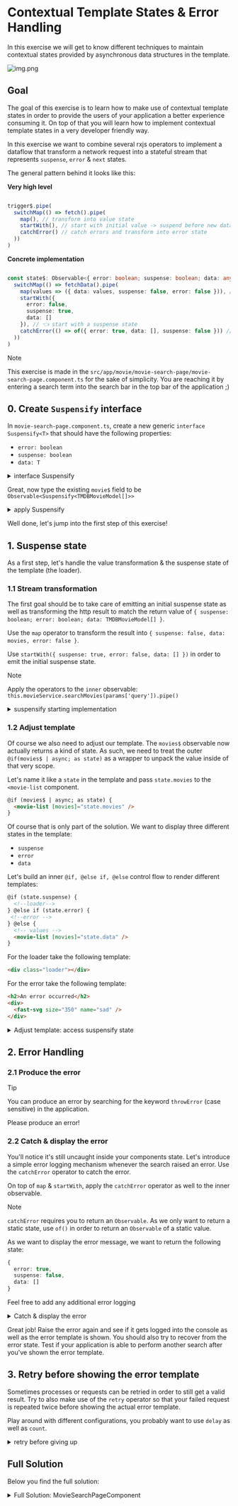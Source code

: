 # Contextual Template States & Error Handling

In this exercise we will get to know different techniques to maintain contextual states provided by asynchronous data
structures in the template.

![img.png](../images/contextual-template-states.png)

## Goal

The goal of this exercise is to learn how to make use of contextual template states in order to provide the users of your
application a better experience consuming it. On top of that you will learn how to implement contextual template states
in a very developer friendly way.

In this exercise we want to combine several rxjs operators to implement a dataflow that transform a network request
into a stateful stream that represents `suspense`, `error` & `next` states.

The general pattern behind it looks like this:

**Very high level**

```ts

trigger$.pipe(
  switchMap(() => fetch().pipe(
    map(), // transform into value state
    startWith(), // start with initial value -> suspend before new data arrives
    catchError() // catch errors and transform into error state
  ))
)
```

**Concrete implementation**
```ts

const state$: Observable<{ error: boolean; suspense: boolean; data: any[]}> = trigger$.pipe(
  switchMap(() => fetchData().pipe(
    map(values => ({ data: values, suspense: false, error: false })), // 👈️ values have arrived
    startWith({
      error: false,
      suspense: true,
      data: []
    }), // 👈️ start with a suspense state
    catchError(() => of({ error: true, data: [], suspense: false })) // 👈️ an error occurred
  ))
)
```

>[!NOTE]
> This exercise is made in the `src/app/movie/movie-search-page/movie-search-page.component.ts` for the sake of simplicity.
> You are reaching it by entering a search term into the search bar in the top bar of the application ;)

## 0. Create `Suspensify` interface

In `movie-search-page.component.ts`, create a new generic `interface Suspensify<T>` that should have the following properties:

* `error: boolean`
* `suspense: boolean`
* `data: T`

<details>
  <summary>interface Suspensify<T></summary>

```ts
// movie-search-page.component.ts

interface Suspensify<T> {
  error: boolean;
  suspense: boolean;
  data: T;
}

```

</details>

Great, now type the existing `movie$` field to be `Observable<Suspensify<TMDBMovieModel[]>>`

<details>
  <summary>apply Suspensify</summary>

```ts
import { TMDBMovieModel } from '../../shared/model/movie.model';


interface Suspensify<T> {
  error: boolean;
  suspense: boolean;
  data: T;
}

/**/
export class MovieSearchPageComponent {
  private movieService = inject(MovieService);
  private activatedRoute = inject(ActivatedRoute);
  
  //                👇️👇️👇️
  movies$: Observable<Suspensify<TMDBMovieModel[]>> = this.activatedRoute.params.pipe(
    switchMap((params) => {
      return this.movieService.searchMovies(params['query']);
    }),
  );
}

```

</details>

Well done, let's jump into the first step of this exercise!

## 1. Suspense state

As a first step, let's handle the value transformation & the suspense state of the template (the loader).

### 1.1 Stream transformation

The first goal should be to take care of emitting an initial suspense state as well as transforming
the http result to match the return value of `{ suspense: boolean; error: boolean; data: TMDBMovieModel[] }`.

Use the `map` operator to transform the result into `{ suspense: false, data: movies, error: false }`.

Use `startWith({ suspense: true, error: false, data: [] })` in order to emit the initial suspense state.

> [!NOTE]
> Apply the operators to the `inner` observable: `this.movieService.searchMovies(params['query']).pipe()`

<details>
  <summary>suspensify starting implementation</summary>

```ts

// movie-search-page.component.ts

movies$: Observable<Suspensify<TMDBMovieModel[]>> =
  this.activatedRoute.params.pipe(
    switchMap((params) => {
      return this.movieService.searchMovies(params['query']).pipe(
        map((movies) => ({
          suspense: false,
          data: movies,
          error: false,
        })),
        startWith({
          suspense: true,
          error: false,
          data: [],
        }),
      );
    }),
  );

```

</details>

### 1.2 Adjust template

Of course we also need to adjust our template. The `movies$` observable now actually returns a kind of state.
As such, we need to treat the outer `@if(movies$ | async; as state)` as a wrapper to unpack the value inside of that
very scope.

Let's name it like a `state` in the template and pass `state.movies` to the `<movie-list` component.

```html
@if (movies$ | async; as state) {
  <movie-list [movies]="state.movies" />
}
```

Of course that is only part of the solution. We want to display three different states in the template:

* `suspense`
* `error`
* `data`


Let's build an inner `@if, @else if, @else` control flow to render different templates:

```html
@if (state.suspense) {
  <!--loader-->
} @else if (state.error) {
 <!--error -->
} @else {
  <!-- values -->
  <movie-list [movies]="state.data" />
}
```

For the loader take the following template:

```html
<div class="loader"></div>
```

For the error take the following template:

```html
<h2>An error occurred</h2>
<div>
  <fast-svg size="350" name="sad" />
</div>
```


<details>
  <summary>Adjust template: access suspensify state</summary>

```html
<!-- movie-search-page.component.ts -->

@if (movies$ | async; as state) {
  @if (state.suspense) {
    <div class="loader"></div>
  } @else if (state.error) {
  <h2>An error occurred</h2>
  <div>
    <fast-svg size="350" name="sad" />
  </div>
  } @else {
    <movie-list [movies]="state.data" />
  }
}

```

</details>

## 2. Error Handling

### 2.1 Produce the error

> [!TIP]
> You can produce an error by searching for the keyword `throwError` (case sensitive) in the application.

Please produce an error!

### 2.2 Catch & display the error

You'll notice it's still uncaught inside your components state. Let's introduce a simple error logging mechanism whenever the
search raised an error. Use the `catchError` operator to catch the error.

On top of `map` & `startWith`, apply the `catchError` operator as well to the inner observable.

> [!NOTE]
> `catchError` requires you to return an `Observable`. As we only want to return a static state, use `of()` in order
> to return an `Observable` of a static value.

As we want to display the error message, we want to return the following state:

```ts
{
  error: true,
  suspense: false,
  data: []
}
```

Feel free to add any additional error logging

<details>
  <summary>Catch & display the error</summary>

```ts

// movie-search-page.component.ts


movies$: Observable<Suspensify<TMDBMovieModel[]>> =
  this.activatedRoute.params.pipe(
    switchMap((params) => {
      return this.movieService.searchMovies(params['query']).pipe(
        /* other operators */
        catchError((e) => {
          console.error('an error occurred when searching', e);
          return of({
            error: true,
            suspense: false,
            data: [],
          });
        }),
      );
    }),
  );

```

</details>

Great job! Raise the error again and see if it gets logged into the console as well as the error template is shown.
You should also try to recover from the error state. Test if your application is able to perform another search
after you've shown the error template.

## 3. Retry before showing the error template

Sometimes processes or requests can be retried in order to still get a valid result.
Try to also make use of the `retry` operator so that your failed request is repeated twice before showing the actual error template.

Play around with different configurations, you probably want to use `delay` as well as `count`.

<details>
  <summary>retry before giving up</summary>

```ts

// movie-search-page.component.ts

import { retry } from 'rxjs';


movies$ = this.activatedRoute.params.pipe(
  switchMap((params) => {
    return this.movieService.searchMovies(params['query']);
  }),
  retry({ delay: 1000, count: 2 }),
  catchError(e => {
    this.error$.next();
    console.error('an error occurred when searching', e);
    return NEVER; // return NEVER, as we don't want to send data to the let directive
  })
);

```
</details>

## Full Solution

Below you find the full solution:

<details>
  <summary>Full Solution: MovieSearchPageComponent</summary>

```ts

import { AsyncPipe } from '@angular/common';
import { Component, inject } from '@angular/core';
import { ActivatedRoute } from '@angular/router';
import { FastSvgComponent } from '@push-based/ngx-fast-svg';
import { catchError, map, Observable, of, retry, startWith, switchMap } from 'rxjs';

import { TMDBMovieModel } from '../../shared/model/movie.model';
import { MovieService } from '../movie.service';
import { MovieListComponent } from '../movie-list/movie-list.component';

interface Suspensify<T> {
  error: boolean;
  suspense: boolean;
  data: T;
}

@Component({
  selector: 'movie-search-page',
  template: `
    @if (movies$ | async; as state) {
      @if (state.suspense) {
        <div class="loader"></div>
      } @else if (state.error) {
        <h2>An error occurred</h2>
        <div>
          <fast-svg size="350" name="sad" />
        </div>
      } @else {
        <movie-list [movies]="state.data" />
      }
    }
  `,
  standalone: true,
  imports: [MovieListComponent, AsyncPipe, FastSvgComponent],
})
export class MovieSearchPageComponent {
  private movieService = inject(MovieService);
  private activatedRoute = inject(ActivatedRoute);

  movies$: Observable<Suspensify<TMDBMovieModel[]>> =
    this.activatedRoute.params.pipe(
      switchMap((params) => {
        return this.movieService.searchMovies(params['query']).pipe(
          map((movies) => ({
            suspense: false,
            data: movies,
            error: false,
          })),
          startWith({
            suspense: true,
            error: false,
            data: [],
          }),
          retry({ count: 2, delay: 1000 }),
          catchError((e) => {
            console.error('an error occurred when searching', e);
            return of({
              error: true,
              suspense: false,
              data: [],
            });
          }),
        );
      }),
    );
}


```

</details>
